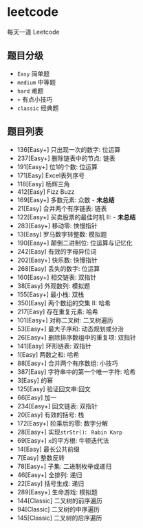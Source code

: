 # leetcode
每天一道 Leetcode

## 题目分级
+ ```Easy``` 简单题
+ ```medium``` 中等题
+ ```hard``` 难题
+ ```+``` 有点小技巧
+ ```classic``` 经典题

## 题目列表
+ 136[Easy+] 只出现一次的数字: 位运算
+ 237[Easy+] 删除链表中的节点: 链表
+ 191[Easy+] 位1的个数: 位运算
+ 171[Easy] Excel表列序号
+ 118[Easy] 杨辉三角
+ 412[Easy] Fizz Buzz
+ 169[Easy+] 多数元素: 众数 - **未总结**
+ 21[Easy] 合并两个有序链表: 链表
+ 122[Easy+] 买卖股票的最佳时机 II: - **未总结**
+ 283[Easy+] 移动零: 快慢指针
+ 13[Easy] 罗马数字转整数: 模拟题
+ 190[Easy+] 颠倒二进制位: 位运算与记忆化
+ 242[Easy] 有效的字母异位词
+ 202[Easy+] 快乐数: 快慢指针
+ 268[Easy] 丢失的数字: 位运算
+ 160[Easy+] 相交链表: 双指针
+ 38[Easy] 外观数列: 模拟题
+ 155[Easy+] 最小栈: 双栈
+ 350[Easy] 两个数组的交集 II: 哈希
+ 217[Easy] 存在重复元素: 哈希
+ 101[Easy+] 对称二叉树: 二叉树遍历
+ 53[Easy+] 最大子序和: 动态规划或分治
+ 26[Easy+] 删除排序数组中的重复项: 双指针
+ 141[Easy] 环形链表: 双指针
+ 1[Easy] 两数之和: 哈希
+ 88[Easy+] 合并两个有序数组: 小技巧
+ 387[Easy] 字符串中的第一个唯一字符: 哈希
+ 3[Easy] 的幂
+ 125[Easy] 验证回文串:回文
+ 66[Easy] 加一
+ 234[Easy+] 回文链表: 双指针
+ 20[Easy] 有效的括号: 栈
+ 172[Easy+] 阶乘后的零: 数字分解
+ 28[Easy+] 实现```strStr()```: ``` Rabin Karp```
+ 69[Easy+] ```x```的平方根: 牛顿迭代法
+ 14[Easy] 最长公共前缀
+ 7[Easy] 整数反转
+ 78[Easy+] 子集: 二进制枚举或递归
+ 46[Easy+] 全排列: 递归
+ 22[Easy] 括号生成: 递归
+ 289[Easy+] 生命游戏: 模拟题
+ 144[Classic] 二叉树的前序遍历
+ 94[Classic] 二叉树的中序遍历
+ 145[Classic] 二叉树的后序遍历